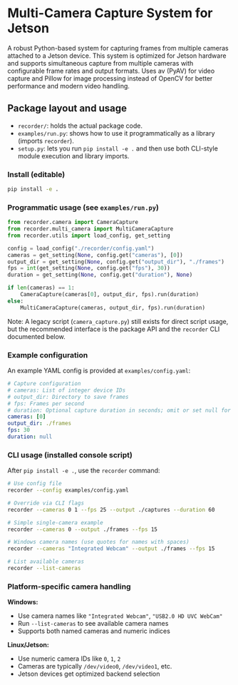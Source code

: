 # Multi-Camera Capture System for Jetson

A robust Python-based system for capturing frames from multiple cameras attached to a Jetson device. This system is optimized for Jetson hardware and supports simultaneous capture from multiple cameras with configurable frame rates and output formats. Uses av (PyAV) for video capture and Pillow for image processing instead of OpenCV for better performance and modern video handling.

## Package layout and usage

- `recorder/`: holds the actual package code.
- `examples/run.py`: shows how to use it programmatically as a library (imports `recorder`).
- `setup.py`: lets you run `pip install -e .` and then use both CLI-style module execution and library imports.

### Install (editable)

```bash
pip install -e .
```

### Programmatic usage (see `examples/run.py`)

```python
from recorder.camera import CameraCapture
from recorder.multi_camera import MultiCameraCapture
from recorder.utils import load_config, get_setting

config = load_config("./recorder/config.yaml")
cameras = get_setting(None, config.get("cameras"), [0])
output_dir = get_setting(None, config.get("output_dir"), "./frames")
fps = int(get_setting(None, config.get("fps"), 30))
duration = get_setting(None, config.get("duration"), None)

if len(cameras) == 1:
    CameraCapture(cameras[0], output_dir, fps).run(duration)
else:
    MultiCameraCapture(cameras, output_dir, fps).run(duration)
```

Note: A legacy script (`camera_capture.py`) still exists for direct script usage, but the recommended interface is the package API and the `recorder` CLI documented below.

### Example configuration

An example YAML config is provided at `examples/config.yaml`:

```yaml
# Capture configuration
# cameras: List of integer device IDs
# output_dir: Directory to save frames
# fps: Frames per second
# duration: Optional capture duration in seconds; omit or set null for continuous
cameras: [0]
output_dir: ./frames
fps: 30
duration: null
```

### CLI usage (installed console script)

After `pip install -e .`, use the `recorder` command:

```bash
# Use config file
recorder --config examples/config.yaml

# Override via CLI flags
recorder --cameras 0 1 --fps 25 --output ./captures --duration 60

# Simple single-camera example
recorder --cameras 0 --output ./frames --fps 15

# Windows camera names (use quotes for names with spaces)
recorder --cameras "Integrated Webcam" --output ./frames --fps 15

# List available cameras
recorder --list-cameras
```

### Platform-specific camera handling

**Windows:**
- Use camera names like `"Integrated Webcam"`, `"USB2.0 HD UVC WebCam"`
- Run `--list-cameras` to see available camera names
- Supports both named cameras and numeric indices

**Linux/Jetson:**
- Use numeric camera IDs like `0`, `1`, `2`
- Cameras are typically `/dev/video0`, `/dev/video1`, etc.
- Jetson devices get optimized backend selection
